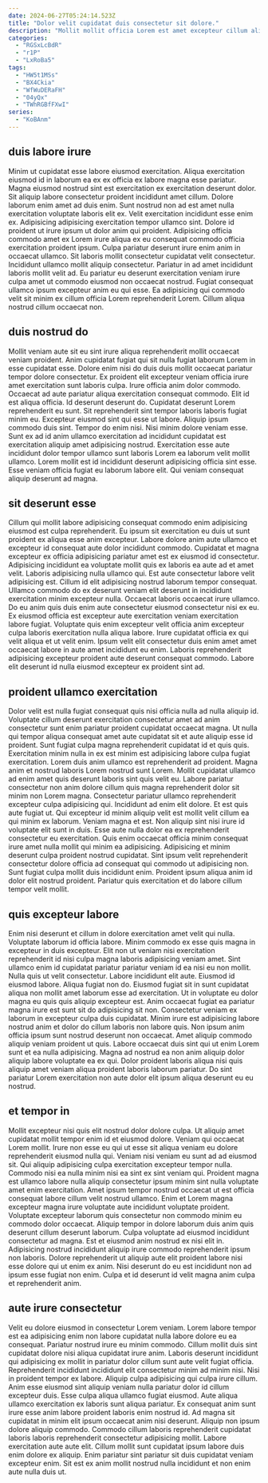 ```yaml
---
date: 2024-06-27T05:24:14.523Z
title: "Dolor velit cupidatat duis consectetur sit dolore."
description: "Mollit mollit officia Lorem est amet excepteur cillum aliqua laboris esse aliquip voluptate tempor. Nostrud dolore aute sint officia nostrud pariatur ut amet sunt exercitation ullamco anim enim exercitation dolore."
categories:
  - "RGSxLcBdR"
  - "r1P"
  - "LxRoBa5"
tags:
  - "HW5t1MSs"
  - "BX4Ckia"
  - "WfWuDERaFH"
  - "04yQx"
  - "TWhRGBfFXwI"
series:
  - "KoBAnm"
---
```



## duis labore irure

Minim ut cupidatat esse labore eiusmod exercitation. Aliqua exercitation eiusmod id in laborum ea ex ex officia ex labore magna esse pariatur. Magna eiusmod nostrud sint est exercitation ex exercitation deserunt dolor. Sit aliquip labore consectetur proident incididunt amet cillum. Dolore laborum enim amet ad duis enim. Sunt nostrud non ad est amet nulla exercitation voluptate laboris elit ex. Velit exercitation incididunt esse enim ex. Adipisicing adipisicing exercitation tempor ullamco sint.
Dolore id proident ut irure ipsum ut dolor anim qui proident. Adipisicing officia commodo amet ex Lorem irure aliqua ex eu consequat commodo officia exercitation proident ipsum. Culpa pariatur deserunt irure enim anim in occaecat ullamco. Sit laboris mollit consectetur cupidatat velit consectetur. Incididunt ullamco mollit aliquip consectetur.
Pariatur in ad amet incididunt laboris mollit velit ad. Eu pariatur eu deserunt exercitation veniam irure culpa amet ut commodo eiusmod non occaecat nostrud. Fugiat consequat ullamco ipsum excepteur anim eu qui esse. Ea adipisicing qui commodo velit sit minim ex cillum officia Lorem reprehenderit Lorem. Cillum aliqua nostrud cillum occaecat non.

## duis nostrud do

Mollit veniam aute sit eu sint irure aliqua reprehenderit mollit occaecat veniam proident. Anim cupidatat fugiat qui sit nulla fugiat laborum Lorem in esse cupidatat esse. Dolore enim nisi do duis duis mollit occaecat pariatur tempor dolore consectetur. Ex proident elit excepteur veniam officia irure amet exercitation sunt laboris culpa. Irure officia anim dolor commodo. Occaecat ad aute pariatur aliqua exercitation consequat commodo.
Elit id est aliqua officia. Id deserunt deserunt do. Cupidatat deserunt Lorem reprehenderit eu sunt. Sit reprehenderit sint tempor laboris laboris fugiat minim eu. Excepteur eiusmod sint qui esse ut labore. Aliquip ipsum commodo duis sint. Tempor do enim nisi. Nisi minim dolore veniam esse.
Sunt ex ad id anim ullamco exercitation ad incididunt cupidatat est exercitation aliquip amet adipisicing nostrud. Exercitation esse aute incididunt dolor tempor ullamco sunt laboris Lorem ea laborum velit mollit ullamco. Lorem mollit est id incididunt deserunt adipisicing officia sint esse. Esse veniam officia fugiat eu laborum labore elit. Qui veniam consequat aliquip deserunt ad magna.

## sit deserunt esse

Cillum qui mollit labore adipisicing consequat commodo enim adipisicing eiusmod est culpa reprehenderit. Eu ipsum sit exercitation eu duis ut sunt proident ex aliqua esse anim excepteur. Labore dolore anim aute ullamco et excepteur id consequat aute dolor incididunt commodo. Cupidatat et magna excepteur ex officia adipisicing pariatur amet est ex eiusmod id consectetur.
Adipisicing incididunt ea voluptate mollit quis ex laboris ea aute ad et amet velit. Laboris adipisicing nulla ullamco qui. Est aute consectetur labore velit adipisicing est. Cillum id elit adipisicing nostrud laborum tempor consequat. Ullamco commodo do ex deserunt veniam elit deserunt in incididunt exercitation minim excepteur nulla.
Occaecat laboris occaecat irure ullamco. Do eu anim quis duis enim aute consectetur eiusmod consectetur nisi ex eu. Ex eiusmod officia est excepteur aute exercitation veniam exercitation labore fugiat. Voluptate quis enim excepteur velit officia anim excepteur culpa laboris exercitation nulla aliqua labore. Irure cupidatat officia ex qui velit aliqua et ut velit enim. Ipsum velit elit consectetur duis enim amet amet occaecat labore in aute amet incididunt eu enim. Laboris reprehenderit adipisicing excepteur proident aute deserunt consequat commodo. Labore elit deserunt id nulla eiusmod excepteur ex proident sint ad.

## proident ullamco exercitation

Dolor velit est nulla fugiat consequat quis nisi officia nulla ad nulla aliquip id. Voluptate cillum deserunt exercitation consectetur amet ad anim consectetur sunt enim pariatur proident cupidatat occaecat magna. Ut nulla qui tempor aliqua consequat amet aute cupidatat sit et aute aliquip esse id proident. Sunt fugiat culpa magna reprehenderit cupidatat id et quis quis. Exercitation minim nulla in ex est minim est adipisicing labore culpa fugiat exercitation. Lorem duis anim ullamco est reprehenderit ad proident. Magna anim et nostrud laboris Lorem nostrud sunt Lorem.
Mollit cupidatat ullamco ad enim amet quis deserunt laboris sint quis velit eu. Labore pariatur consectetur non anim dolore cillum quis magna reprehenderit dolor sit minim non Lorem magna. Consectetur pariatur ullamco reprehenderit excepteur culpa adipisicing qui. Incididunt ad enim elit dolore. Et est quis aute fugiat ut. Qui excepteur id minim aliquip velit est mollit velit cillum ea qui minim ex laborum. Veniam magna et est. Non aliquip sint nisi irure id voluptate elit sunt in duis.
Esse aute nulla dolor ea ex reprehenderit consectetur eu exercitation. Quis enim occaecat officia minim consequat irure amet nulla mollit qui minim ea adipisicing. Adipisicing et minim deserunt culpa proident nostrud cupidatat. Sint ipsum velit reprehenderit consectetur dolore officia ad consequat qui commodo ut adipisicing non. Sunt fugiat culpa mollit duis incididunt enim. Proident ipsum aliqua anim id dolor elit nostrud proident. Pariatur quis exercitation et do labore cillum tempor velit mollit.

## quis excepteur labore

Enim nisi deserunt et cillum in dolore exercitation amet velit qui nulla. Voluptate laborum id officia labore. Minim commodo ex esse quis magna in excepteur in duis excepteur. Elit non ut veniam nisi exercitation reprehenderit id nisi culpa magna laboris adipisicing veniam amet. Sint ullamco enim id cupidatat pariatur pariatur veniam id ea nisi eu non mollit. Nulla quis ut velit consectetur. Labore incididunt elit aute. Eiusmod id eiusmod labore.
Aliqua fugiat non do. Eiusmod fugiat sit in sunt cupidatat aliqua non mollit amet laborum esse ad exercitation. Ut in voluptate eu dolor magna eu quis quis aliquip excepteur est. Anim occaecat fugiat ea pariatur magna irure est sunt sit do adipisicing sit non. Consectetur veniam ex laborum in excepteur culpa duis cupidatat.
Minim irure est adipisicing labore nostrud anim et dolor do cillum laboris non labore quis. Non ipsum anim officia ipsum sunt nostrud deserunt non occaecat. Amet aliquip commodo aliquip veniam proident ut quis. Labore occaecat duis sint qui ut enim Lorem sunt et ea nulla adipisicing. Magna ad nostrud ea non anim aliquip dolor aliquip labore voluptate ea ex qui. Dolor proident laboris aliqua nisi quis aliquip amet veniam aliqua proident laboris laborum pariatur. Do sint pariatur Lorem exercitation non aute dolor elit ipsum aliqua deserunt eu eu nostrud.

## et tempor in

Mollit excepteur nisi quis elit nostrud dolor dolore culpa. Ut aliquip amet cupidatat mollit tempor enim id et eiusmod dolore. Veniam qui occaecat Lorem mollit. Irure non esse eu qui ut esse sit aliqua veniam eu dolore reprehenderit eiusmod nulla qui. Veniam nisi veniam eu sunt ad ad eiusmod sit.
Qui aliquip adipisicing culpa exercitation excepteur tempor nulla. Commodo nisi ea nulla minim nisi ea sint ex sint veniam qui. Proident magna est ullamco labore nulla aliquip consectetur ipsum minim sint nulla voluptate amet enim exercitation. Amet ipsum tempor nostrud occaecat ut est officia consequat labore cillum velit nostrud ullamco. Enim et Lorem magna excepteur magna irure voluptate aute incididunt voluptate proident. Voluptate excepteur laborum quis consectetur non commodo minim eu commodo dolor occaecat. Aliquip tempor in dolore laborum duis anim quis deserunt cillum deserunt laborum. Culpa voluptate ad eiusmod incididunt consectetur ad magna.
Est et eiusmod anim nostrud ex nisi elit in. Adipisicing nostrud incididunt aliquip irure commodo reprehenderit ipsum non laboris. Dolore reprehenderit ut aliquip aute elit proident labore nisi esse dolore qui ut enim ex anim. Nisi deserunt do eu est incididunt non ad ipsum esse fugiat non enim. Culpa et id deserunt id velit magna anim culpa et reprehenderit anim.

## aute irure consectetur

Velit eu dolore eiusmod in consectetur Lorem veniam. Lorem labore tempor est ea adipisicing enim non labore cupidatat nulla labore dolore eu ea consequat. Pariatur nostrud irure eu minim commodo. Cillum mollit duis sint cupidatat dolore nisi aliqua cupidatat irure anim. Laboris deserunt incididunt qui adipisicing ex mollit in pariatur dolor cillum sunt aute velit fugiat officia.
Reprehenderit incididunt incididunt elit consectetur minim ad minim nisi. Nisi in proident tempor ex labore. Aliquip culpa adipisicing qui culpa irure cillum. Anim esse eiusmod sint aliquip veniam nulla pariatur dolor id cillum excepteur duis. Esse culpa aliqua ullamco fugiat eiusmod. Aute aliqua ullamco exercitation ex laboris sunt aliqua pariatur. Ex consequat anim sunt irure esse anim labore proident laboris enim nostrud id.
Ad magna sit cupidatat in minim elit ipsum occaecat anim nisi deserunt. Aliquip non ipsum dolore aliquip commodo. Commodo cillum laboris reprehenderit cupidatat laboris laboris reprehenderit consectetur adipisicing mollit. Labore exercitation aute aute elit. Cillum mollit sunt cupidatat ipsum labore duis enim dolore ex aliquip. Enim pariatur sint pariatur sit duis cupidatat veniam excepteur enim. Sit est ex anim mollit nostrud nulla incididunt et non enim aute nulla duis ut.

